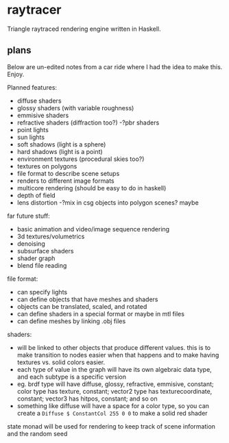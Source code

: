 # raytracer
Triangle raytraced rendering engine written in Haskell.

## plans
Below are un-edited notes from a car ride where I had the idea to make this. Enjoy.

Planned features:
- diffuse shaders
- glossy shaders (with variable roughness)
- emmisive shaders
- refractive shaders (diffraction too?) 
-?pbr shaders
- point lights
- sun lights
- soft shadows (light is a sphere) 
- hard shadows (light is a point) 
- environment textures (procedural skies too?)
- textures on polygons
- file format to describe scene setups
- renders to different image formats
- multicore rendering (should be easy to do in haskell)
- depth of field
- lens distortion
-?mix in csg objects into polygon scenes? maybe

far future stuff:
- basic animation and video/image sequence rendering
- 3d textures/volumetrics
- denoising
- subsurface shaders
- shader graph
- blend file reading

file format:
- can specify lights
- can define objects that have meshes and shaders
- objects can be translated, scaled, and rotated 
- can define shaders in a special format or maybe in mtl files
- can define meshes by linking .obj files

shaders:
- will be linked to other objects that produce different values. this is to make transition to nodes easier when that happens and to make having textures vs. solid colors easier.
- each type of value in the graph will have its own algebraic data type, and each subtype is a specific version
- eg. brdf type will have diffuse, glossy, refractive, emmisive, constant; color type has texture, constant; vector2 type has texturecoordinate, constant; vector3 has hitpos, constant; and so on
- something like diffuse will have a space for a color type, so you can create a `Diffuse $ ConstantCol 255 0 0` to make a solid red shader

state monad will be used for rendering to keep track of scene information and the random seed
